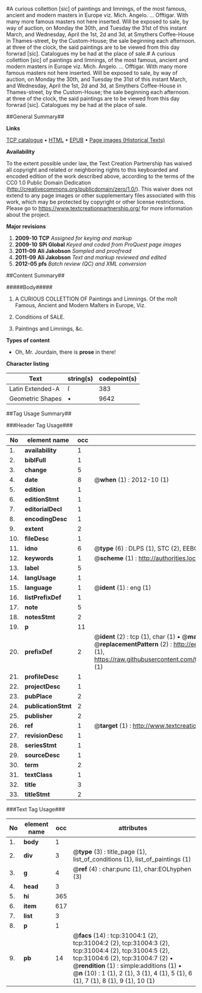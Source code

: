 #A curious collettion [sic] of paintings and limnings, of the most famous, ancient and modern masters in Europe viz. Mich. Angelo. ... Offtigar. With many more famous masters not here inserted. Will be exposed to sale, by way of auction, on Monday the 30th, and Tuesday the 31st of this instant March, and Wednesday, April the 1st, 2d and 3d, at Smythers Coffee-House in Thames-street, by the Custom-House; the sale beginning each afternoon. at three of the clock, the said paintings are to be viewed from this day forwrad [sic]. Catalogues my be had at the place of sale.#
A curious collettion [sic] of paintings and limnings, of the most famous, ancient and modern masters in Europe viz. Mich. Angelo. ... Offtigar. With many more famous masters not here inserted. Will be exposed to sale, by way of auction, on Monday the 30th, and Tuesday the 31st of this instant March, and Wednesday, April the 1st, 2d and 3d, at Smythers Coffee-House in Thames-street, by the Custom-House; the sale beginning each afternoon. at three of the clock, the said paintings are to be viewed from this day forwrad [sic]. Catalogues my be had at the place of sale.

##General Summary##

**Links**

[TCP catalogue](http://www.ota.ox.ac.uk/tcp/)  • 
[HTML](http://tei.it.ox.ac.uk/tcp/Texts-HTML/free/A35/A35494.html)  • 
[EPUB](http://tei.it.ox.ac.uk/tcp/Texts-EPUB/free/A35/A35494.epub) • 
[Page images (Historical Texts)](https://historicaltexts.jisc.ac.uk/eebo-99826601e)

**Availability**

To the extent possible under law, the Text Creation Partnership has waived all copyright and related or neighboring rights to this keyboarded and encoded edition of the work described above, according to the terms of the CC0 1.0 Public Domain Dedication (http://creativecommons.org/publicdomain/zero/1.0/). This waiver does not extend to any page images or other supplementary files associated with this work, which may be protected by copyright or other license restrictions. Please go to https://www.textcreationpartnership.org/ for more information about the project.

**Major revisions**

1. __2009-10__ __TCP__ *Assigned for keying and markup*
1. __2009-10__ __SPi Global__ *Keyed and coded from ProQuest page images*
1. __2011-09__ __Ali Jakobson__ *Sampled and proofread*
1. __2011-09__ __Ali Jakobson__ *Text and markup reviewed and edited*
1. __2012-05__ __pfs__ *Batch review (QC) and XML conversion*

##Content Summary##

#####Body#####

1. A CURIOUS COLLETTION OF Paintings and Limnings. Of the moſt Famous, Ancient and Modern Maſters in Europe, Viz.

1. Conditions of SALE.

1. Paintings and Limnings, &c.

**Types of content**

  * Oh, Mr. Jourdain, there is **prose** in there!

**Character listing**


|Text|string(s)|codepoint(s)|
|---|---|---|
|Latin Extended-A|ſ|383|
|Geometric Shapes|▪|9642|

##Tag Usage Summary##

###Header Tag Usage###

|No|element name|occ|attributes|
|---|---|---|---|
|1.|__availability__|1||
|2.|__biblFull__|1||
|3.|__change__|5||
|4.|__date__|8| @__when__ (1) : 2012-10 (1)|
|5.|__edition__|1||
|6.|__editionStmt__|1||
|7.|__editorialDecl__|1||
|8.|__encodingDesc__|1||
|9.|__extent__|2||
|10.|__fileDesc__|1||
|11.|__idno__|6| @__type__ (6) : DLPS (1), STC (2), EEBO-CITATION (1), PROQUEST (1), VID (1)|
|12.|__keywords__|1| @__scheme__ (1) : http://authorities.loc.gov/ (1)|
|13.|__label__|5||
|14.|__langUsage__|1||
|15.|__language__|1| @__ident__ (1) : eng (1)|
|16.|__listPrefixDef__|1||
|17.|__note__|5||
|18.|__notesStmt__|2||
|19.|__p__|11||
|20.|__prefixDef__|2| @__ident__ (2) : tcp (1), char (1)  •  @__matchPattern__ (2) : ([0-9\-]+):([0-9IVX]+) (1), (.+) (1)  •  @__replacementPattern__ (2) : http://eebo.chadwyck.com/downloadtiff?vid=$1&page=$2 (1), https://raw.githubusercontent.com/textcreationpartnership/Texts/master/tcpchars.xml#$1 (1)|
|21.|__profileDesc__|1||
|22.|__projectDesc__|1||
|23.|__pubPlace__|2||
|24.|__publicationStmt__|2||
|25.|__publisher__|2||
|26.|__ref__|1| @__target__ (1) : http://www.textcreationpartnership.org/docs/. (1)|
|27.|__revisionDesc__|1||
|28.|__seriesStmt__|1||
|29.|__sourceDesc__|1||
|30.|__term__|2||
|31.|__textClass__|1||
|32.|__title__|3||
|33.|__titleStmt__|2||


###Text Tag Usage###

|No|element name|occ|attributes|
|---|---|---|---|
|1.|__body__|1||
|2.|__div__|3| @__type__ (3) : title_page (1), list_of_conditions (1), list_of_paintings (1)|
|3.|__g__|4| @__ref__ (4) : char:punc (1), char:EOLhyphen (3)|
|4.|__head__|3||
|5.|__hi__|365||
|6.|__item__|617||
|7.|__list__|3||
|8.|__p__|1||
|9.|__pb__|14| @__facs__ (14) : tcp:31004:1 (2), tcp:31004:2 (2), tcp:31004:3 (2), tcp:31004:4 (2), tcp:31004:5 (2), tcp:31004:6 (2), tcp:31004:7 (2)  •  @__rendition__ (1) : simple:additions (1)  •  @__n__ (10) : 1 (1), 2 (1), 3 (1), 4 (1), 5 (1), 6 (1), 7 (1), 8 (1), 9 (1), 10 (1)|

